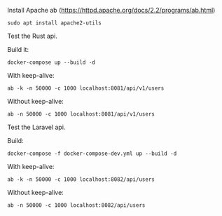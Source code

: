 Install Apache ab (https://httpd.apache.org/docs/2.2/programs/ab.html)

```shell
sudo apt install apache2-utils
```

Test the Rust api.

Build it:

```shell
docker-compose up --build -d
```

With keep-alive:

```shell
ab -k -n 50000 -c 1000 localhost:8081/api/v1/users
```

Without keep-alive:

```shell
ab -n 50000 -c 1000 localhost:8081/api/v1/users
```

Test the Laravel api.

Build:

```shell
docker-compose -f docker-compose-dev.yml up --build -d
```

With keep-alive:

```shell
ab -k -n 50000 -c 1000 localhost:8082/api/users
```

Without keep-alive:

```shell
ab -n 50000 -c 1000 localhost:8082/api/users
```